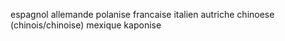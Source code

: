 espagnol
allemande
polanise
francaise
italien
autriche
chinoese (chinois/chinoise)
mexique
kaponise
